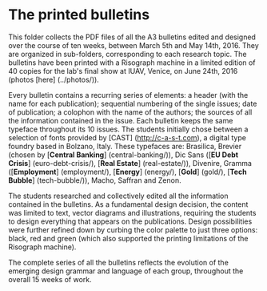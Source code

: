 The printed bulletins
=====================

This folder collects the PDF files of all the A3 bulletins edited and designed over the course of ten weeks, between March 5th and May 14th, 2016. They are organized in sub-folders, corresponding to each research topic. The bulletins have been printed with a Risograph machine in a limited edition of 40 copies for the lab's final show at IUAV, Venice, on June 24th, 2016 (photos [here] (../photos/)).

Every bulletin contains a recurring series of elements: a header (with the name for each publication); sequential numbering of the single issues; date of publication; a colophon with the name of the authors; the sources of all the information contained in the issue. Each bulletin keeps the same typeface throughout its 10 issues. The students initially chose between a selection of fonts provided by [CAST] (http://c-a-s-t.com), a digital type foundry based in Bolzano, Italy. These typefaces are: Brasilica, Brevier (chosen by [__Central Banking__] (central-banking/)), Dic Sans ([__EU Debt Crisis__] (euro-debt-crisis/), [__Real Estate__] (real-estate/)), Divenire, Gramma ([__Employment__] (employment/), [__Energy__] (energy/), [__Gold__] (gold/), [__Tech Bubble__] (tech-bubble/)), Macho, Saffran and Zenon. 

The students researched and collectively edited all the information contained in the bulletins. As a fundamental design decision, the content was limited to text, vector diagrams and illustrations, requiring the students to design everything that appears on the publications. Design possibilities were further refined down by curbing the color palette to just three options: black, red and green (which also supported the printing limitations of the Risograph machine).

The complete series of all the bulletins reflects the evolution of the emerging design grammar and language of each group, throughout the overall 15 weeks of work. 
